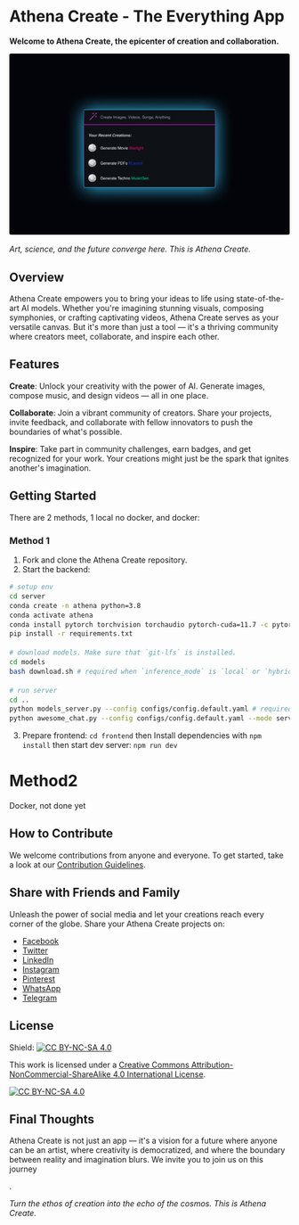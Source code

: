 # Athena Create - The Everything App
**Welcome to Athena Create, the epicenter of creation and collaboration.** 

![Athena Create Logo](AthenaCreate.png)

*Art, science, and the future converge here. This is Athena Create.*

## Overview

Athena Create empowers you to bring your ideas to life using state-of-the-art AI models. Whether you're imagining stunning visuals, composing symphonies, or crafting captivating videos, Athena Create serves as your versatile canvas. But it's more than just a tool — it's a thriving community where creators meet, collaborate, and inspire each other.

## Features

**Create**: Unlock your creativity with the power of AI. Generate images, compose music, and design videos — all in one place. 

**Collaborate**: Join a vibrant community of creators. Share your projects, invite feedback, and collaborate with fellow innovators to push the boundaries of what's possible.

**Inspire**: Take part in community challenges, earn badges, and get recognized for your work. Your creations might just be the spark that ignites another's imagination.

## Getting Started
There are 2 methods, 1 local no docker, and docker:

### Method 1
1. Fork and clone the Athena Create repository.
2. Start the backend: 
```bash
# setup env
cd server
conda create -n athena python=3.8
conda activate athena
conda install pytorch torchvision torchaudio pytorch-cuda=11.7 -c pytorch -c nvidia
pip install -r requirements.txt

# download models. Make sure that `git-lfs` is installed.
cd models
bash download.sh # required when `inference_mode` is `local` or `hybrid`. 

# run server
cd ..
python models_server.py --config configs/config.default.yaml # required when `inference_mode` is `local` or `hybrid`
python awesome_chat.py --config configs/config.default.yaml --mode server # for text-davinci-003
```
3. Prepare frontend: `cd frontend` then Install dependencies with `npm install` then start dev server: `npm run dev`

# Method2
Docker, not done yet

## How to Contribute

We welcome contributions from anyone and everyone. To get started, take a look at our [Contribution Guidelines](https://github.com/kyegomez/Athena-Create/blob/main/CONTRIBUTING.md).

## Share with Friends and Family

Unleash the power of social media and let your creations reach every corner of the globe. Share your Athena Create projects on:

- [Facebook](https://www.facebook.com/sharer/sharer.php?u=https://github.com/kyegomez/Athena-Create)
- [Twitter](https://twitter.com/intent/tweet?text=Check%20out%20my%20new%20creation%20on%20Athena%20Create!&url=https://github.com/kyegomez/Athena-Create)
- [LinkedIn](https://www.linkedin.com/sharing/share-offsite/?url=https://github.com/kyegomez/Athena-Create)
- [Instagram](instagram://camera)
- [Pinterest](http://pinterest.com/pin/create/button/?url=https://github.com/kyegomez/Athena-Create)
- [WhatsApp](https://wa.me/?text=Check%20out%20my%20new%20creation%20on%20Athena%20Create!%20https://github.com/kyegomez/Athena-Create)
- [Telegram](https://telegram.me/share/url?url=https://github.com/kyegomez/Athena-Create&text=Check%20out%20my%20new%20creation%20on%20Athena%20Create!)

## License

Shield: [![CC BY-NC-SA 4.0][cc-by-nc-sa-shield]][cc-by-nc-sa]

This work is licensed under a
[Creative Commons Attribution-NonCommercial-ShareAlike 4.0 International License][cc-by-nc-sa].

[![CC BY-NC-SA 4.0][cc-by-nc-sa-image]][cc-by-nc-sa]

[cc-by-nc-sa]: http://creativecommons.org/licenses/by-nc-sa/4.0/
[cc-by-nc-sa-image]: https://licensebuttons.net/l/by-nc-sa/4.0/88x31.png
[cc-by-nc-sa-shield]: https://img.shields.io/badge/License-CC%20BY--NC--SA%204.0-lightgrey.svg

## Final Thoughts

Athena Create is not just an app — it's a vision for a future where anyone can be an artist, where creativity is democratized, and where the boundary between reality and imagination blurs. We invite you to join us on this journey

.

*Turn the ethos of creation into the echo of the cosmos. This is Athena Create.*


